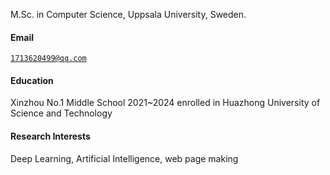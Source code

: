 



M.Sc. in Computer Science, Uppsala University, Sweden. 

#### Email
<code>1713620499@qq.com</code>  


#### Education
Xinzhou No.1 Middle School 2021~2024
enrolled in Huazhong University of Science and Technology

#### Research Interests
Deep Learning, Artificial Intelligence, web page making

